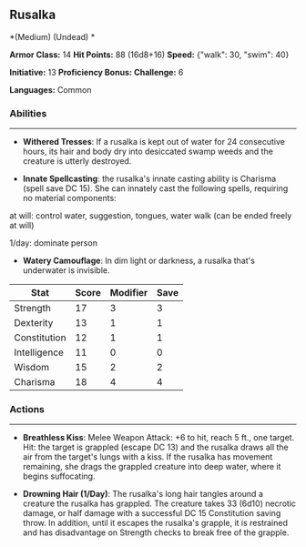 ## Rusalka
*(Medium) (Undead) *

**Armor Class:** 14
**Hit Points:** 88 (16d8+16)
**Speed:** {"walk": 30, "swim": 40}

**Initiative:** 13
**Proficiency Bonus:**
**Challenge:** 6

**Languages:** Common

### Abilities
 --- 
- **Withered Tresses**: If a rusalka is kept out of water for 24 consecutive hours, its hair and body dry into desiccated swamp weeds and the creature is utterly destroyed.

- **Innate Spellcasting**: the rusalka's innate casting ability is Charisma (spell save DC 15). She can innately cast the following spells, requiring no material components:

at will: control water, suggestion, tongues, water walk (can be ended freely at will)

1/day: dominate person

- **Watery Camouflage**: In dim light or darkness, a rusalka that's underwater is invisible.



| Stat | Score | Modifier | Save |
| ---- | ---- | ---- | ---- |
| Strength | 17 | 3 | 3 |
| Dexterity | 13 | 1 | 1 |
| Constitution | 12 | 1 | 1 |
| Intelligence | 11 | 0 | 0 |
| Wisdom | 15 | 2 | 2 |
| Charisma | 18 | 4 | 4 |

### Actions
 --- 
- **Breathless Kiss**: Melee Weapon Attack: +6 to hit, reach 5 ft., one target. Hit: the target is grappled (escape DC 13) and the rusalka draws all the air from the target's lungs with a kiss. If the rusalka has movement remaining, she drags the grappled creature into deep water, where it begins suffocating.

- **Drowning Hair (1/Day)**: The rusalka's long hair tangles around a creature the rusalka has grappled. The creature takes 33 (6d10) necrotic damage, or half damage with a successful DC 15 Constitution saving throw. In addition, until it escapes the rusalka's grapple, it is restrained and has disadvantage on Strength checks to break free of the grapple.

